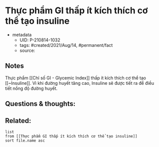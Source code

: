 # Thực phẩm GI thấp ít kích thích cơ thể tạo insuline

- metadata
	- UID: P-210814-1032
	- tags: #created/2021/Aug/14, #permanent/fact 
	- source: 

## Notes
Thực phẩm [[Chỉ số GI - Glycemic Index]] thấp ít kích thích cơ thể tạo [[~Insuline]]. Vì khi đường huyết tăng cao, Insuline sẽ được tiết ra để điều tiết nồng độ đường huyết.

## Questions & thoughts:

## Related:
```dataview
list
from [[Thực phẩm GI thấp ít kích thích cơ thể tạo insuline]]
sort file.name asc
```
